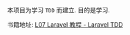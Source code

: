 本项目为学习 `TDD` 而建立. 目的是学习. 

书籍地址:  [L07 Laravel 教程 - Laravel TDD](https://learnku.com/courses/laravel-testing/7.x)
 
